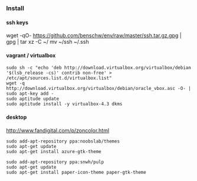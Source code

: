 ### Install
#### ssh keys

wget -qO- https://github.com/benschw/env/raw/master/ssh.tar.gz.gpg | gpg | tar xz -C ~/
mv ~/ssh ~/.ssh


#### vagrant / virtualbox

	sudo sh -c "echo 'deb http://download.virtualbox.org/virtualbox/debian '$(lsb_release -cs)' contrib non-free' > /etc/apt/sources.list.d/virtualbox.list" 
	wget -q http://download.virtualbox.org/virtualbox/debian/oracle_vbox.asc -O- | sudo apt-key add - 
	sudo aptitude update 
	sudo aptitude install -y virtualbox-4.3 dkms


#### desktop

http://www.fandigital.com/p/zoncolor.html

    sudo add-apt-repository ppa:noobslab/themes
    sudo apt-get update
    sudo apt-get install azure-gtk-theme
    
    sudo add-apt-repository ppa:snwh/pulp
    sudo apt-get update
    sudo apt-get install paper-icon-theme paper-gtk-theme
    
